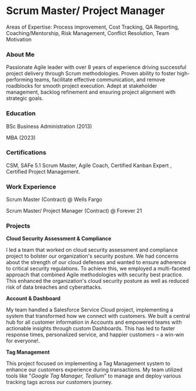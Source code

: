 # Scrum Master/ Project Manager
Areas of Expertise: Process improvement, Cost Tracking, QA Reporting, Coaching/Mentorship, Risk Management, Conflict Resolution, Team Motivation
### About Me
Passionate Agile leader with over 8 years of experience driving successful project delivery through Scrum methodologies. Proven ability to foster high-performing teams, facilitate effective communication, and remove roadblocks for smooth project execution. Adept at stakeholder management, backlog refinement and ensuring project alignment with strategic goals.

### Education
BSc Business Administration (2013)

MBA (2023)

### Certifications
CSM, SAFe 5.1 Scrum Master, Agile Coach, Certified Kanban Expert , Certified Project Management.

### Work Experience
Scrum Master (Contract) @ Wells Fargo 


Scrum Master/ Project Manager (Contract) @ Forever 21


### Projects
**Cloud Security Assessment & Compliance**

I led a team that worked on cloud security assessment and compliance project to bolster our organization's security posture. We had concerns about the strength of our cloud defenses and wanted to ensure adherence to critical security regulations. To achieve this, we employed a multi-faceted approach that combined Agile methodologies with security best practice. This enhanced the organization's cloud security posture as well as reduced risk of data breaches and cyberattacks.


**Account & Dashboard**

My team handled a Salesforce Service Cloud project, implementing a system that transformed how we connect with customers. We built a central hub for all customer information in Accounts and empowered teams with actionable insights through custom Dashboards. This has led to faster response times, personalized service, and happier customers – a win-win for everyone!.

**Tag Management**

This project focused on implementing a Tag Management system to enhance our customers experience during transactions. My team utilized tools like "*Google Tag Manager, Tealium*" to manage and deploy various tracking tags across our customers journey. 
